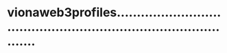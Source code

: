 # vionaweb3profiles......................................................................................
